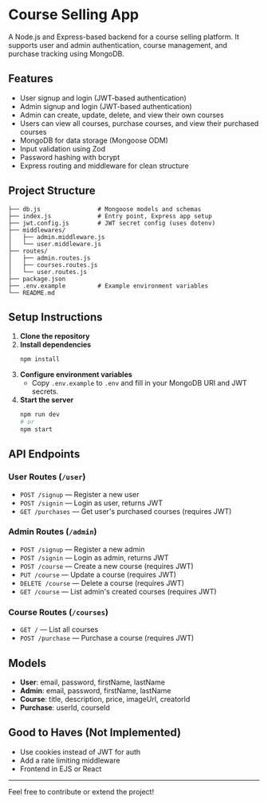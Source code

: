 # Course Selling App

A Node.js and Express-based backend for a course selling platform. It supports user and admin authentication, course management, and purchase tracking using MongoDB.

## Features

- User signup and login (JWT-based authentication)
- Admin signup and login (JWT-based authentication)
- Admin can create, update, delete, and view their own courses
- Users can view all courses, purchase courses, and view their purchased courses
- MongoDB for data storage (Mongoose ODM)
- Input validation using Zod
- Password hashing with bcrypt
- Express routing and middleware for clean structure

## Project Structure

```
├── db.js                # Mongoose models and schemas
├── index.js             # Entry point, Express app setup
├── jwt.config.js        # JWT secret config (uses dotenv)
├── middlewares/
│   ├── admin.middleware.js
│   └── user.middleware.js
├── routes/
│   ├── admin.routes.js
│   ├── courses.routes.js
│   └── user.routes.js
├── package.json
├── .env.example         # Example environment variables
└── README.md
```

## Setup Instructions

1. **Clone the repository**
2. **Install dependencies**
   ```bash
   npm install
   ```
3. **Configure environment variables**
   - Copy `.env.example` to `.env` and fill in your MongoDB URI and JWT secrets.
4. **Start the server**
   ```bash
   npm run dev
   # or
   npm start
   ```

## API Endpoints

### User Routes (`/user`)
- `POST /signup` — Register a new user
- `POST /signin` — Login as user, returns JWT
- `GET /purchases` — Get user's purchased courses (requires JWT)

### Admin Routes (`/admin`)
- `POST /signup` — Register a new admin
- `POST /signin` — Login as admin, returns JWT
- `POST /course` — Create a new course (requires JWT)
- `PUT /course` — Update a course (requires JWT)
- `DELETE /course` — Delete a course (requires JWT)
- `GET /course` — List admin's created courses (requires JWT)

### Course Routes (`/courses`)
- `GET /` — List all courses
- `POST /purchase` — Purchase a course (requires JWT)

## Models
- **User**: email, password, firstName, lastName
- **Admin**: email, password, firstName, lastName
- **Course**: title, description, price, imageUrl, creatorId
- **Purchase**: userId, courseId

## Good to Haves (Not Implemented)
- Use cookies instead of JWT for auth
- Add a rate limiting middleware
- Frontend in EJS or React

---

Feel free to contribute or extend the project!